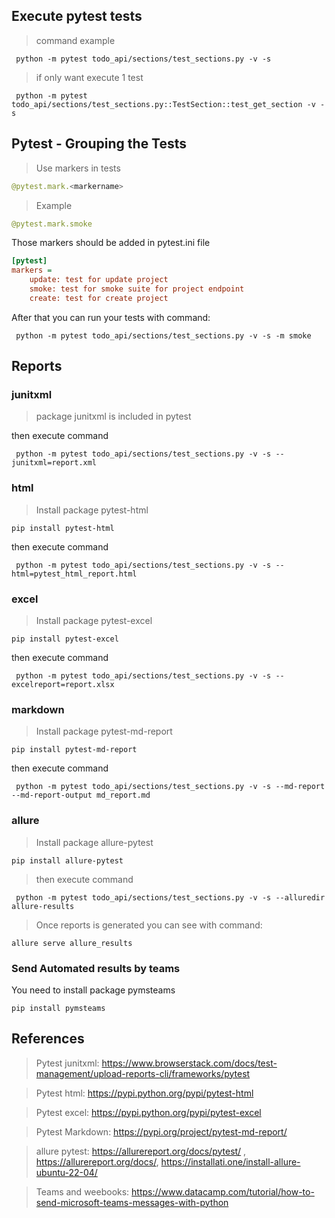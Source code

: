 ## Execute pytest tests
> command example

```shell
 python -m pytest todo_api/sections/test_sections.py -v -s
```

> if only want execute 1 test

```shell
 python -m pytest todo_api/sections/test_sections.py::TestSection::test_get_section -v -s
```

## Pytest - Grouping the Tests

> Use markers in tests

```python
@pytest.mark.<markername>
```
> Example

```python
@pytest.mark.smoke
```

Those markers should be added in pytest.ini file

```ini
[pytest]
markers =
    update: test for update project
    smoke: test for smoke suite for project endpoint
    create: test for create project
```

After that you can run your tests with command:

```shell
 python -m pytest todo_api/sections/test_sections.py -v -s -m smoke
```

## Reports

### junitxml
> package junitxml is included in pytest

then execute command

```shell
 python -m pytest todo_api/sections/test_sections.py -v -s --junitxml=report.xml
```


### html
> Install package pytest-html

```shell
pip install pytest-html
```

then execute command

```shell
 python -m pytest todo_api/sections/test_sections.py -v -s --html=pytest_html_report.html

```

### excel
> Install package pytest-excel
```shell
pip install pytest-excel
```

then execute command

```shell
 python -m pytest todo_api/sections/test_sections.py -v -s --excelreport=report.xlsx
```

### markdown
> Install package pytest-md-report
```shell
pip install pytest-md-report
```

then execute command

```shell
 python -m pytest todo_api/sections/test_sections.py -v -s --md-report --md-report-output md_report.md
```

### allure
> Install package allure-pytest

```shell
pip install allure-pytest
```

> then execute command

```shell
 python -m pytest todo_api/sections/test_sections.py -v -s --alluredir allure-results

```
> Once reports is generated you can see with command:

```shell
allure serve allure_results
```

### Send Automated results by teams
You need to install package pymsteams

```shell
pip install pymsteams
```

## References

> Pytest junitxml: https://www.browserstack.com/docs/test-management/upload-reports-cli/frameworks/pytest

> Pytest html: https://pypi.python.org/pypi/pytest-html

> Pytest excel: https://pypi.python.org/pypi/pytest-excel

> Pytest Markdown: https://pypi.org/project/pytest-md-report/

> allure pytest: https://allurereport.org/docs/pytest/ , https://allurereport.org/docs/, https://installati.one/install-allure-ubuntu-22-04/

> Teams and weebooks: https://www.datacamp.com/tutorial/how-to-send-microsoft-teams-messages-with-python
